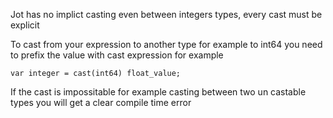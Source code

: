 Jot has no implict casting even between integers types, every cast must be explicit

To cast from your expression to another type for example to int64 you need to prefix the value with cast expression for example

```
var integer = cast(int64) float_value;
```

If the cast is impossitable for example casting between two un castable types you will get a clear compile
time error